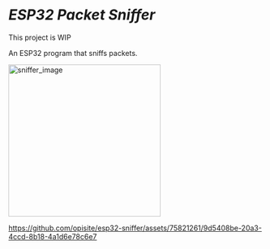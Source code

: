 # _ESP32 Packet Sniffer_

This project is WIP

An ESP32 program that sniffs packets.




<img src="https://github.com/opisite/esp32-sniffer/assets/75821261/814c42e7-914f-48d6-a5bf-14d0b2ceed1a" alt="sniffer_image" width="300"/>





https://github.com/opisite/esp32-sniffer/assets/75821261/9d5408be-20a3-4ccd-8b18-4a1d6e78c6e7

